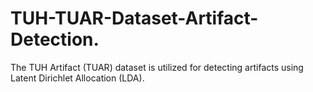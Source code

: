 # TUH-TUAR-Dataset-Artifact-Detection.
The TUH Artifact (TUAR) dataset is utilized for detecting artifacts using Latent Dirichlet Allocation (LDA). 

